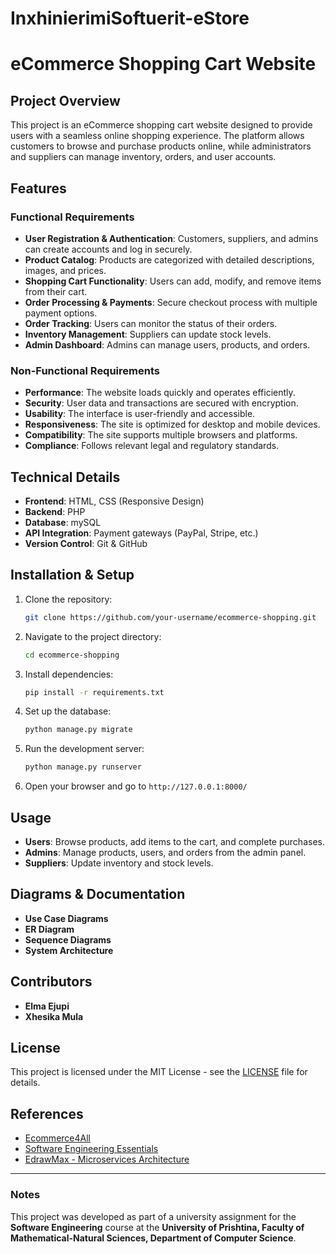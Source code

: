 # InxhinierimiSoftuerit-eStore
# eCommerce Shopping Cart Website

## Project Overview
This project is an eCommerce shopping cart website designed to provide users with a seamless online shopping experience. The platform allows customers to browse and purchase products online, while administrators and suppliers can manage inventory, orders, and user accounts.

## Features
### Functional Requirements
- **User Registration & Authentication**: Customers, suppliers, and admins can create accounts and log in securely.
- **Product Catalog**: Products are categorized with detailed descriptions, images, and prices.
- **Shopping Cart Functionality**: Users can add, modify, and remove items from their cart.
- **Order Processing & Payments**: Secure checkout process with multiple payment options.
- **Order Tracking**: Users can monitor the status of their orders.
- **Inventory Management**: Suppliers can update stock levels.
- **Admin Dashboard**: Admins can manage users, products, and orders.

### Non-Functional Requirements
- **Performance**: The website loads quickly and operates efficiently.
- **Security**: User data and transactions are secured with encryption.
- **Usability**: The interface is user-friendly and accessible.
- **Responsiveness**: The site is optimized for desktop and mobile devices.
- **Compatibility**: The site supports multiple browsers and platforms.
- **Compliance**: Follows relevant legal and regulatory standards.

## Technical Details
- **Frontend**: HTML, CSS (Responsive Design)
- **Backend**: PHP
- **Database**: mySQL
- **API Integration**: Payment gateways (PayPal, Stripe, etc.)
- **Version Control**: Git & GitHub

## Installation & Setup
1. Clone the repository:
   ```sh
   git clone https://github.com/your-username/ecommerce-shopping.git
   ```
2. Navigate to the project directory:
   ```sh
   cd ecommerce-shopping
   ```
3. Install dependencies:
   ```sh
   pip install -r requirements.txt
   ```
4. Set up the database:
   ```sh
   python manage.py migrate
   ```
5. Run the development server:
   ```sh
   python manage.py runserver
   ```
6. Open your browser and go to `http://127.0.0.1:8000/`

## Usage
- **Users**: Browse products, add items to the cart, and complete purchases.
- **Admins**: Manage products, users, and orders from the admin panel.
- **Suppliers**: Update inventory and stock levels.

## Diagrams & Documentation
- **Use Case Diagrams**
- **ER Diagram**
- **Sequence Diagrams**
- **System Architecture**

## Contributors
- **Elma Ejupi**
- **Xhesika Mula**

## License
This project is licensed under the MIT License - see the [LICENSE](LICENSE) file for details.

## References
- [Ecommerce4All](https://ecommerce4all-ks.com/module/regulation/laws/)
- [Software Engineering Essentials](https://books.google.al/books/about/Essentials_of_Software_Engineering.html)
- [EdrawMax - Microservices Architecture](https://www.edrawsoft.com/article/microservices-architecture-diagram.html)

---
### Notes
This project was developed as part of a university assignment for the **Software Engineering** course at the **University of Prishtina, Faculty of Mathematical-Natural Sciences, Department of Computer Science**.

